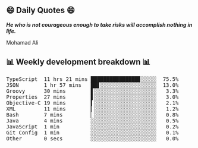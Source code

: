 ## 😄 Daily Quotes 😄

_**He who is not courageous enough to take risks will accomplish nothing in life.**_

Mohamad Ali



## 📊 Weekly development breakdown 📊

<pre>TypeScript  11 hrs 21 mins ███████████████▊░░░░░  75.5%
JSON        1 hr 57 mins   ██▋░░░░░░░░░░░░░░░░░░  13.0%
Groovy      30 mins        ▋░░░░░░░░░░░░░░░░░░░░   3.3%
Properties  27 mins        ▋░░░░░░░░░░░░░░░░░░░░   3.0%
Objective-C 19 mins        ▍░░░░░░░░░░░░░░░░░░░░   2.1%
XML         11 mins        ▎░░░░░░░░░░░░░░░░░░░░   1.2%
Bash        7 mins         ▏░░░░░░░░░░░░░░░░░░░░   0.8%
Java        4 mins         ░░░░░░░░░░░░░░░░░░░░░   0.5%
JavaScript  1 min          ░░░░░░░░░░░░░░░░░░░░░   0.2%
Git Config  1 min          ░░░░░░░░░░░░░░░░░░░░░   0.1%
Other       0 secs         ░░░░░░░░░░░░░░░░░░░░░   0.0%</pre>